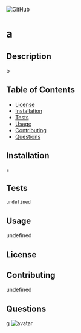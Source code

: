 
![GitHub](https://img.shields.io/badge/license--blue)
  
# a
## Description
b
## Table of Contents
* [License](#license)
* [Installation](#installation)
* [Tests](#tests)
* [Usage](#usage)
* [Contributing](#contributing)
* [Questions](#questions)
## Installation
``` c ```
## Tests
``` undefined ```
## Usage
undefined
## License

## Contributing
undefined
## Questions
g
![avatar](undefined)
